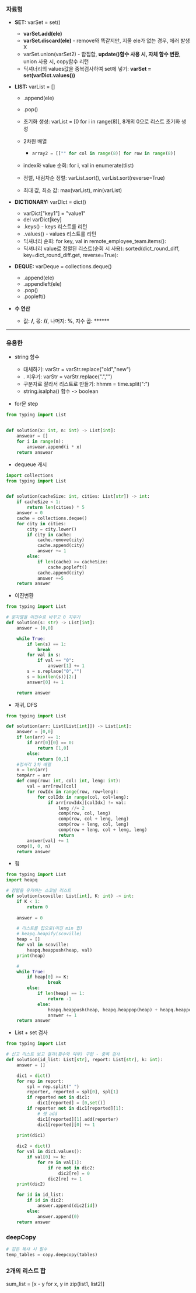 ### 자료형

- **SET:** varSet = set()
  - **varSet.add(ele)**
  - **varSet.discard(ele)** - remove와 똑같지만, 지울 ele가 없는 경우, 에러 발생 X
  - varSet.union(varSet2) - 합집합, **update()함수 사용 시, 자체 함수 변환**, union 사용 시, copy함수 리턴
  - 딕셔너리의 values값을 중복검사하여 set에 넣기: **varSet = set(varDict.values())**

- **LIST:**  varList = []

  - .append(ele)

  - .pop()

  - 초기화 생성: varList = [0 for i in range(8)], 8개의 0으로 리스트 초기화 생성

  - 2차원 배열

    - ```python
      array2 = [["" for col in range(8)] for row in range(8)]
      ```

  - index와 value 순회: for i, val in enumerate(tlist)
  - 정렬, 내림차순 정렬: varList.sort(), varList.sort(reverse=True)
  - 최대 값, 최소 값: max(varList), min(varList)

- **DICTIONARY:**  varDIct = dict()
  - varDict["key1"] = "value1"
  - del varDict[key]
  - .keys() - keys 리스트를 리턴
  - .values() - values 리스트를 리턴
  - 딕셔너리 순회: for key, val in remote_employee_team.items():
  - 딕셔너리 value로 정렬된 리스트(순회 시 사용): sorted(dict_round_diff, key=dict_round_diff.get, reverse=True):
  
- **DEQUE:** varDeque = collections.deque()
  - .append(ele)
  - .appendleft(ele)
  - .pop()
  - .popleft()
- **수 연산**
  - 값: **/**, 몫: **//**, 나머지: **%**, 지수 곱: ******

---

### 유용한

- string 함수
  - 대체하기: varStr = varStr.replace("old","new")
  - . 지우기: varStr = varStr.replace(".","")
  - 구분자로 잘라서 리스트로 만들기: hhmm = time.split(":")
  - string.isalpha() 함수 -> boolean
  
- for문 step

```python
from typing import List


def solution(x: int, n: int) -> List[int]:
    answear = []
    for i in range(n):
        answear.append(i * x)
    return answear
```

- dequeue 캐시

```python
import collections
from typing import List


def solution(cacheSize: int, cities: List[str]) -> int:
    if cacheSize < 1:
        return len(cities) * 5
    answer = 0
    cache = collections.deque()
    for city in cities:
        city = city.lower()
        if city in cache:
            cache.remove(city)
            cache.append(city)
            answer += 1
        else:
            if len(cache) >= cacheSize:
                cache.popleft()
            cache.append(city)
            answer +=5
    return answer
```

- 이진변환

```python
from typing import List

# 문자열을 이진수로 바꾸고 0 지우기
def solution(s: str) -> List[int]:
    answer = [0,0]

    while True:
        if len(s) == 1:
            break
        for val in s:
            if val == "0":
                answer[1] += 1
        s = s.replace("0","")
        s = bin(len(s))[2:]
        answer[0] += 1

    return answer
```

- 재귀, DFS

```python
from typing import List

def solution(arr: List[List[int]]) -> List[int]:
    answer = [0,0]
    if len(arr) == 1:
        if arr[0][0] == 0:
            return [1,0]
        else:
            return [0,1]
    #정사각 2차 배열    
    n = len(arr)
    tempArr = arr
    def comp(row: int, col: int, leng: int):
        val = arr[row][col]
        for rowIdx in range(row, row+leng):
            for colIdx in range(col, col+leng):
                if arr[rowIdx][colIdx] != val:
                    leng //= 2
                    comp(row, col, leng)
                    comp(row, col + leng, leng)
                    comp(row + leng, col, leng)
                    comp(row + leng, col + leng, leng)
                    return
        answer[val] += 1
    comp(0, 0, n)
    return answer
```

- 힙

```python
from typing import List
import heapq

# 정렬을 유지하는 스코빌 리스트
def solution(scoville: List[int], K: int) -> int:
    if K < 1:
        return 0
    
    answer = 0

    # 리스트를 힙으로(이진 min 힙)
    # heapq.heapify(scoville)
    heap = []
    for val in scoville:
        heapq.heappush(heap, val)
    print(heap)    

    # 
    while True:
        if heap[0] >= K:
                break
        else:
            if len(heap) == 1:
                return -1
            else:
                heapq.heappush(heap, heapq.heappop(heap) + heapq.heappop(heap) * 2)
                answer += 1
    return answer
```

- List + set 검사

```python
from typing import List

# 신고 리스트 보고 결과(횟수와 여부) 구현 - 중복 검사
def solution(id_list: List[str], report: List[str], k: int):
    answer = []

    dic1 = dict()
    for rep in report:
        spl = rep.split(" ")
        reporter, reported = spl[0], spl[1]
        if reported not in dic1:
            dic1[reported] = [0,set()]
        if reporter not in dic1[reported][1]:
            # 셋 add
            dic1[reported][1].add(reporter)
            dic1[reported][0] += 1
    
    print(dic1)

    dic2 = dict()
    for val in dic1.values():
        if val[0] >= k:
            for re in val[1]:
                if re not in dic2:
                    dic2[re] = 0
                dic2[re] += 1
    print(dic2)

    for id in id_list:
        if id in dic2:
            answer.append(dic2[id])
        else:
            answer.append(0)
    return answer
```

### deepCopy
```python
# 깊은 복사 시 필수
temp_tables = copy.deepcopy(tables)
```

### 2개의 리스트 합
sum_list = [x - y for x, y in zip(list1, list2)]